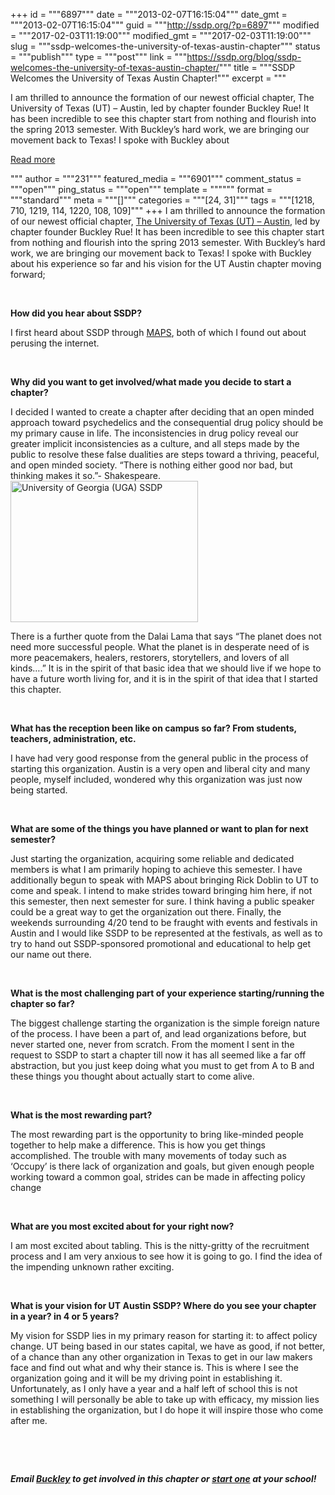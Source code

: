+++
id = """6897"""
date = """2013-02-07T16:15:04"""
date_gmt = """2013-02-07T16:15:04"""
guid = """http://ssdp.org/?p=6897"""
modified = """2017-02-03T11:19:00"""
modified_gmt = """2017-02-03T11:19:00"""
slug = """ssdp-welcomes-the-university-of-texas-austin-chapter"""
status = """publish"""
type = """post"""
link = """https://ssdp.org/blog/ssdp-welcomes-the-university-of-texas-austin-chapter/"""
title = """SSDP Welcomes the University of Texas Austin Chapter!"""
excerpt = """<p>I am thrilled to announce the formation of our newest official chapter, The University of Texas (UT) &#8211; Austin, led by chapter founder Buckley Rue! It has been incredible to see this chapter start from nothing and flourish into the spring 2013 semester. With Buckley&#8217;s hard work, we are bringing our movement back to Texas! I spoke with Buckley about</p>
<div class="h10"></div>
<p><a class="more-link2 flat" href="https://ssdp.org/blog/ssdp-welcomes-the-university-of-texas-austin-chapter/">Read more</a></p>
"""
author = """231"""
featured_media = """6901"""
comment_status = """open"""
ping_status = """open"""
template = """"""
format = """standard"""
meta = """[]"""
categories = """[24, 31]"""
tags = """[1218, 710, 1219, 114, 1220, 108, 109]"""
+++
I am thrilled to announce the formation of our newest official chapter, <a title="University of Texas Austin SSDP" href="http://ssdp.org/chapters/southern/texas/university-of-texas-ut-austin/" target="_blank">The University of Texas (UT) &#8211; Austin</a>, led by chapter founder Buckley Rue! It has been incredible to see this chapter start from nothing and flourish into the spring 2013 semester. With Buckley&#8217;s hard work, we are bringing our movement back to Texas! I spoke with Buckley about his experience so far and his vision for the UT Austin chapter moving forward;



&nbsp;



<strong>How did you hear about SSDP?</strong><strong></strong>



I first heard about SSDP through <a title="MAPS" href="http://www.maps.org/" target="_blank">MAPS</a>, both of which I found out about perusing the internet.



&nbsp;



<strong>Why did you want to get involved/what made you decide to start a chapter?</strong>



I decided I wanted to create a chapter after deciding that an open minded approach toward psychedelics and the consequential drug policy should be my primary cause in life. The inconsistencies in drug policy reveal our greater implicit inconsistencies as a culture, and all steps made by the public to resolve these false dualities are steps toward a thriving, peaceful, and open minded society. &#8220;There is nothing either good nor bad, but thinking makes it so.&#8221;- Shakespeare.<a href="/assets/2013/02/ssdp-pic1.jpg"><img class="alignright size-medium wp-image-6901" alt="University of Georgia (UGA) SSDP" src="http://ssdp.org/assets/2013/02/ssdp-pic1-300x226.jpg" width="300" height="226" /></a>



There is a further quote from the Dalai Lama that says &#8220;The planet does not need more successful people. What the planet is in desperate need of is more peacemakers, healers, restorers, storytellers, and lovers of all kinds&#8230;.&#8221; It is in the spirit of that basic idea that we should live if we hope to have a future worth living for, and it is in the spirit of that idea that I started this chapter.



&nbsp;



<strong>What has the reception been like on campus so far? From students, teachers, administration, etc.</strong>



<strong></strong>I have had very good response from the general public in the process of starting this organization. Austin is a very open and liberal city and many people, myself included, wondered why this organization was just now being started.



&nbsp;



<strong>What are some of the things you have planned or want to plan for next semester?</strong>



Just starting the organization, acquiring some reliable and dedicated members is what I am primarily hoping to achieve this semester. I have additionally begun to speak with MAPS about bringing Rick Doblin to UT to come and speak. I intend to make strides toward bringing him here, if not this semester, then next semester for sure. I think having a public speaker could be a great way to get the organization out there. Finally, the weekends surrounding 4/20 tend to be fraught with events and festivals in Austin and I would like SSDP to be represented at the festivals, as well as to try to hand out SSDP-sponsored promotional and educational to help get our name out there.



&nbsp;



<strong>What is the most challenging part of your experience starting/running the chapter so far?</strong>



The biggest challenge starting the organization is the simple foreign nature of the process. I have been a part of, and lead organizations before, but never started one, never from scratch. From the moment I sent in the request to SSDP to start a chapter till now it has all seemed like a far off abstraction, but you just keep doing what you must to get from A to B and these things you thought about actually start to come alive.



&nbsp;



<strong>What is the most rewarding part?</strong>



The most rewarding part is the opportunity to bring like-minded people together to help make a difference. This is how you get things accomplished. The trouble with many movements of today such as &#8216;Occupy&#8217; is there lack of organization and goals, but given enough people working toward a common goal, strides can be made in affecting policy change



&nbsp;



<strong>What are you most excited about for your right now?</strong>



<strong></strong>I am most excited about tabling. This is the nitty-gritty of the recruitment process and I am very anxious to see how it is going to go. I find the idea of the impending unknown rather exciting.



&nbsp;



<strong>What is your vision for UT Austin SSDP? Where do you see your chapter in a year? in 4 or 5 years?</strong>



<strong></strong>My vision for SSDP lies in my primary reason for starting it: to affect policy change. UT being based in our states capital, we have as good, if not better, of a chance than any other organization in Texas to get in our law makers face and find out what and why their stance is. This is where I see the organization going and it will be my driving point in establishing it. Unfortunately, as I only have a year and a half left of school this is not something I will personally be able to take up with efficacy, my mission lies in establishing the organization, but I do hope it will inspire those who come after me.



&nbsp;



&nbsp;



<strong><em>Email <a title="Email Buckley" href="mailto:buckley.rue@gmail.com" target="_blank">Buckley</a> to get involved in this chapter or <a title="Start an SSDP chapter" href="http://ssdp.org/chapters/start/" target="_blank">start one</a> at your school!</em></strong>
